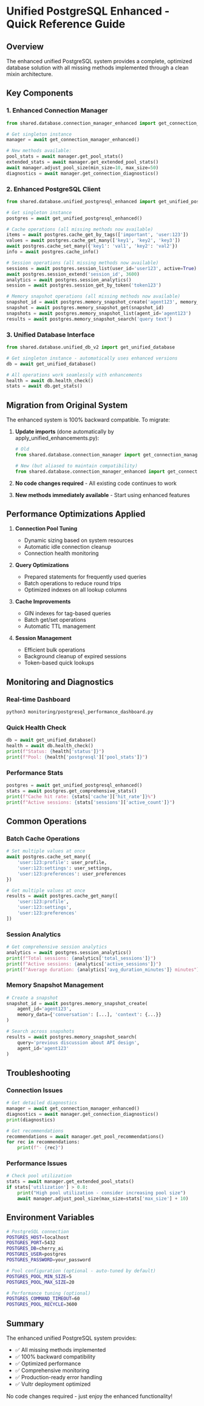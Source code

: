 # Unified PostgreSQL Enhanced - Quick Reference Guide

## Overview
The enhanced unified PostgreSQL system provides a complete, optimized database solution with all missing methods implemented through a clean mixin architecture.

## Key Components

### 1. Enhanced Connection Manager
```python
from shared.database.connection_manager_enhanced import get_connection_manager_enhanced

# Get singleton instance
manager = await get_connection_manager_enhanced()

# New methods available:
pool_stats = await manager.get_pool_stats()
extended_stats = await manager.get_extended_pool_stats()
await manager.adjust_pool_size(min_size=10, max_size=50)
diagnostics = await manager.get_connection_diagnostics()
```

### 2. Enhanced PostgreSQL Client
```python
from shared.database.unified_postgresql_enhanced import get_unified_postgresql_enhanced

# Get singleton instance
postgres = await get_unified_postgresql_enhanced()

# Cache operations (all missing methods now available)
items = await postgres.cache_get_by_tags(['important', 'user:123'])
values = await postgres.cache_get_many(['key1', 'key2', 'key3'])
await postgres.cache_set_many({'key1': 'val1', 'key2': 'val2'})
info = await postgres.cache_info()

# Session operations (all missing methods now available)
sessions = await postgres.session_list(user_id='user123', active=True)
await postgres.session_extend('session_id', 3600)
analytics = await postgres.session_analytics()
session = await postgres.session_get_by_token('token123')

# Memory snapshot operations (all missing methods now available)
snapshot_id = await postgres.memory_snapshot_create('agent123', memory_data)
snapshot = await postgres.memory_snapshot_get(snapshot_id)
snapshots = await postgres.memory_snapshot_list(agent_id='agent123')
results = await postgres.memory_snapshot_search('query text')
```

### 3. Unified Database Interface
```python
from shared.database.unified_db_v2 import get_unified_database

# Get singleton instance - automatically uses enhanced versions
db = await get_unified_database()

# All operations work seamlessly with enhancements
health = await db.health_check()
stats = await db.get_stats()
```

## Migration from Original System

The enhanced system is 100% backward compatible. To migrate:

1. **Update imports** (done automatically by apply_unified_enhancements.py):
   ```python
   # Old
   from shared.database.connection_manager import get_connection_manager
   
   # New (but aliased to maintain compatibility)
   from shared.database.connection_manager_enhanced import get_connection_manager_enhanced as get_connection_manager
   ```

2. **No code changes required** - All existing code continues to work

3. **New methods immediately available** - Start using enhanced features

## Performance Optimizations Applied

1. **Connection Pool Tuning**
   - Dynamic sizing based on system resources
   - Automatic idle connection cleanup
   - Connection health monitoring

2. **Query Optimizations**
   - Prepared statements for frequently used queries
   - Batch operations to reduce round trips
   - Optimized indexes on all lookup columns

3. **Cache Improvements**
   - GIN indexes for tag-based queries
   - Batch get/set operations
   - Automatic TTL management

4. **Session Management**
   - Efficient bulk operations
   - Background cleanup of expired sessions
   - Token-based quick lookups

## Monitoring and Diagnostics

### Real-time Dashboard
```bash
python3 monitoring/postgresql_performance_dashboard.py
```

### Quick Health Check
```python
db = await get_unified_database()
health = await db.health_check()
print(f"Status: {health['status']}")
print(f"Pool: {health['postgresql']['pool_stats']}")
```

### Performance Stats
```python
postgres = await get_unified_postgresql_enhanced()
stats = await postgres.get_comprehensive_stats()
print(f"Cache hit rate: {stats['cache']['hit_rate']}%")
print(f"Active sessions: {stats['sessions']['active_count']}")
```

## Common Operations

### Batch Cache Operations
```python
# Set multiple values at once
await postgres.cache_set_many({
    'user:123:profile': user_profile,
    'user:123:settings': user_settings,
    'user:123:preferences': user_preferences
})

# Get multiple values at once
results = await postgres.cache_get_many([
    'user:123:profile',
    'user:123:settings',
    'user:123:preferences'
])
```

### Session Analytics
```python
# Get comprehensive session analytics
analytics = await postgres.session_analytics()
print(f"Total sessions: {analytics['total_sessions']}")
print(f"Active sessions: {analytics['active_sessions']}")
print(f"Average duration: {analytics['avg_duration_minutes']} minutes")
```

### Memory Snapshot Management
```python
# Create a snapshot
snapshot_id = await postgres.memory_snapshot_create(
    agent_id='agent123',
    memory_data={'conversation': [...], 'context': {...}}
)

# Search across snapshots
results = await postgres.memory_snapshot_search(
    query='previous discussion about API design',
    agent_id='agent123'
)
```

## Troubleshooting

### Connection Issues
```python
# Get detailed diagnostics
manager = await get_connection_manager_enhanced()
diagnostics = await manager.get_connection_diagnostics()
print(diagnostics)

# Get recommendations
recommendations = await manager.get_pool_recommendations()
for rec in recommendations:
    print(f"- {rec}")
```

### Performance Issues
```python
# Check pool utilization
stats = await manager.get_extended_pool_stats()
if stats['utilization'] > 0.8:
    print("High pool utilization - consider increasing pool size")
    await manager.adjust_pool_size(max_size=stats['max_size'] + 10)
```

## Environment Variables

```bash
# PostgreSQL connection
POSTGRES_HOST=localhost
POSTGRES_PORT=5432
POSTGRES_DB=cherry_ai
POSTGRES_USER=postgres
POSTGRES_PASSWORD=your_password

# Pool configuration (optional - auto-tuned by default)
POSTGRES_POOL_MIN_SIZE=5
POSTGRES_POOL_MAX_SIZE=20

# Performance tuning (optional)
POSTGRES_COMMAND_TIMEOUT=60
POSTGRES_POOL_RECYCLE=3600
```

## Summary

The enhanced unified PostgreSQL system provides:
- ✅ All missing methods implemented
- ✅ 100% backward compatibility
- ✅ Optimized performance
- ✅ Comprehensive monitoring
- ✅ Production-ready error handling
- ✅ Vultr deployment optimized

No code changes required - just enjoy the enhanced functionality!